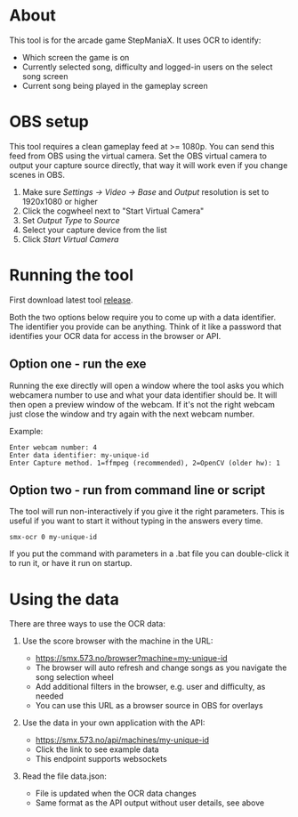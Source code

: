 # About

This tool is for the arcade game StepManiaX. It uses OCR to identify:

* Which screen the game is on
* Currently selected song, difficulty and logged-in users on the select song screen
* Current song being played in the gameplay screen

# OBS setup

This tool requires a clean gameplay feed at >= 1080p. You can send this feed from OBS using the virtual camera. Set the
OBS virtual camera to output your capture source directly, that way it will work even if you change scenes in OBS.

1. Make sure _Settings -> Video ->_ _Base_ and _Output_ resolution is set to 1920x1080 or higher
2. Click the cogwheel next to "Start Virtual Camera"
3. Set _Output Type_ to _Source_
4. Select your capture device from the list
5. Click _Start Virtual Camera_

# Running the tool

First download latest tool [release](https://github.com/DesktopMan/smx-ocr/releases).

Both the two options below require you to come up with a data identifier. The identifier you provide can be anything.
Think of it like a password that identifies your OCR data for access in the browser or API.

## Option one - run the exe

Running the exe directly will open a window where the tool asks you which webcamera number to use and what your data
identifier should be. It will then open a preview window of the webcam. If it's not the right webcam just close the
window and try again with the next webcam number.

Example:

```
Enter webcam number: 4
Enter data identifier: my-unique-id
Enter Capture method. 1=ffmpeg (recommended), 2=OpenCV (older hw): 1
```

##  Option two - run from command line or script

The tool will run non-interactively if you give it the right parameters. This is useful if you want to start it without
typing in the answers every time.

`smx-ocr 0 my-unique-id`

If you put the command with parameters in a .bat file you can double-click it to run it, or have it run on startup.

# Using the data

There are three ways to use the OCR data:

1. Use the score browser with the machine in the URL:
    * https://smx.573.no/browser?machine=my-unique-id
    * The browser will auto refresh and change songs as you navigate the song selection wheel
    * Add additional filters in the browser, e.g. user and difficulty, as needed
    * You can use this URL as a browser source in OBS for overlays

2. Use the data in your own application with the API:
    * https://smx.573.no/api/machines/my-unique-id
    * Click the link to see example data
    * This endpoint supports websockets

3. Read the file data.json:
    * File is updated when the OCR data changes
    * Same format as the API output without user details, see above
